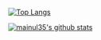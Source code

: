 [![Top Langs](https://github-readme-stats.vercel.app/api/top-langs/?username=mainul35&layout=compact)](https://github.com/mainul35/mainul35)

[![mainul35's github stats](https://github-readme-stats.vercel.app/api?username=mainul35)](https://github.com/mainul35/mainul35)
